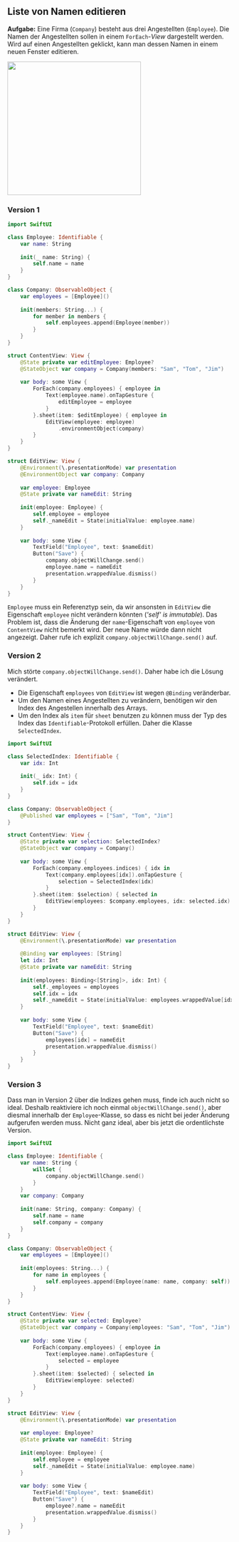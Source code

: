 ## Liste von Namen editieren

**Aufgabe:** Eine Firma (`Company`) besteht aus drei Angestellten (`Employee`). Die Namen der Angestellten sollen in einem `ForEach`-*View* dargestellt werden. Wird auf einen Angestellten geklickt, kann man dessen Namen in einem neuen Fenster editieren.

<img src="media/edit-list-of-employees.gif" width=300>

### Version 1

```swift
import SwiftUI

class Employee: Identifiable {
    var name: String
    
    init(_ name: String) {
        self.name = name
    }
}

class Company: ObservableObject {
    var employees = [Employee]()
    
    init(members: String...) {
        for member in members {
            self.employees.append(Employee(member))
        }
    }
}

struct ContentView: View {
    @State private var editEmployee: Employee?
    @StateObject var company = Company(members: "Sam", "Tom", "Jim")
    
    var body: some View {
        ForEach(company.employees) { employee in
            Text(employee.name).onTapGesture {
                editEmployee = employee
            }
        }.sheet(item: $editEmployee) { employee in
            EditView(employee: employee)
                .environmentObject(company)
        }
    }
}

struct EditView: View {
    @Environment(\.presentationMode) var presentation
    @EnvironmentObject var company: Company
    
    var employee: Employee
    @State private var nameEdit: String
    
    init(employee: Employee) {
        self.employee = employee
        self._nameEdit = State(initialValue: employee.name)
    }
    
    var body: some View {
        TextField("Employee", text: $nameEdit)
        Button("Save") {
            company.objectWillChange.send()
            employee.name = nameEdit
            presentation.wrappedValue.dismiss()
        }
    }
}
```

`Employee` muss ein Referenztyp sein, da wir ansonsten in `EditView` die Eigenschaft `employee` nicht verändern könnten (*'self' is immutable*). Das Problem ist, dass die Änderung der `name`-Eigenschaft von `employee` von `ContentView` nicht bemerkt wird. Der neue Name würde dann nicht angezeigt. Daher rufe ich explizit `company.objectWillChange.send()` auf.

### Version 2

Mich störte `company.objectWillChange.send()`. Daher habe ich die Lösung verändert. 
* Die Eigenschaft `employees` von `EditView` ist wegen `@Binding` veränderbar.
* Um den Namen eines Angestellten zu verändern, benötigen wir den Index des Angestellen innerhalb des Arrays.
* Um den Index als `item` für `sheet` benutzen zu können muss der Typ des Index das `Identifiable`-Protokoll erfüllen. Daher die Klasse `SelectedIndex`.

```swift
import SwiftUI

class SelectedIndex: Identifiable {
    var idx: Int
    
    init(_ idx: Int) {
        self.idx = idx
    }
}

class Company: ObservableObject {
    @Published var employees = ["Sam", "Tom", "Jim"]
}

struct ContentView: View {
    @State private var selection: SelectedIndex?
    @StateObject var company = Company()
    
    var body: some View {
        ForEach(company.employees.indices) { idx in
            Text(company.employees[idx]).onTapGesture {
                selection = SelectedIndex(idx)
            }
        }.sheet(item: $selection) { selected in
            EditView(employees: $company.employees, idx: selected.idx)
        }
    }
}

struct EditView: View {
    @Environment(\.presentationMode) var presentation
    
    @Binding var employees: [String]
    let idx: Int
    @State private var nameEdit: String
    
    init(employees: Binding<[String]>, idx: Int) {
        self._employees = employees
        self.idx = idx
        self._nameEdit = State(initialValue: employees.wrappedValue[idx])
    }
    
    var body: some View {
        TextField("Employee", text: $nameEdit)
        Button("Save") {
            employees[idx] = nameEdit
            presentation.wrappedValue.dismiss()
        }
    }
}
```

### Version 3

Dass man in Version 2 über die Indizes gehen muss, finde ich auch nicht so ideal. Deshalb reaktiviere ich noch einmal `objectWillChange.send()`, aber diesmal innerhalb der `Employee`-Klasse, so dass es nicht bei jeder Änderung aufgerufen werden muss. Nicht ganz ideal, aber bis jetzt die ordentlichste Version.

```swift
import SwiftUI

class Employee: Identifiable {
    var name: String {
        willSet {
            company.objectWillChange.send()
        }
    }
    var company: Company
    
    init(name: String, company: Company) {
        self.name = name
        self.company = company
    }
}

class Company: ObservableObject {
    var employees = [Employee]()
    
    init(employees: String...) {
        for name in employees {
            self.employees.append(Employee(name: name, company: self))
        }
    }
}

struct ContentView: View {
    @State private var selected: Employee?
    @StateObject var company = Company(employees: "Sam", "Tom", "Jim")
    
    var body: some View {
        ForEach(company.employees) { employee in
            Text(employee.name).onTapGesture {
                selected = employee
            }
        }.sheet(item: $selected) { selected in
            EditView(employee: selected)
        }
    }
}

struct EditView: View {
    @Environment(\.presentationMode) var presentation
    
    var employee: Employee?
    @State private var nameEdit: String
    
    init(employee: Employee) {
        self.employee = employee
        self._nameEdit = State(initialValue: employee.name)
    }
    
    var body: some View {
        TextField("Employee", text: $nameEdit)
        Button("Save") {
            employee?.name = nameEdit
            presentation.wrappedValue.dismiss()
        }
    }
}
```
